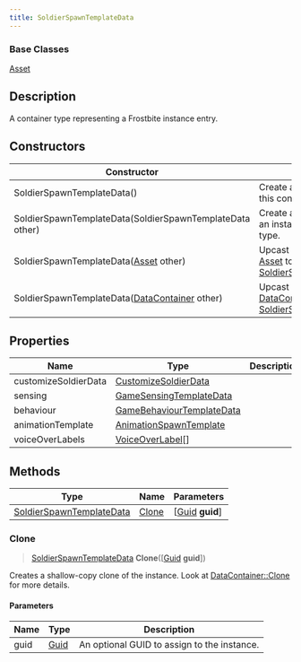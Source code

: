 ```yaml
---
title: SoldierSpawnTemplateData
---
```

### Base Classes

[Asset](Asset)

## Description

A container type representing a Frostbite instance entry.

## Constructors

| Constructor                                                                         | Description                                                                                                                             |
| ----------------------------------------------------------------------------------- | --------------------------------------------------------------------------------------------------------------------------------------- |
| SoldierSpawnTemplateData()                                                          | Create a new instance of this container type.                                                                                           |
| SoldierSpawnTemplateData(SoldierSpawnTemplateData other)                            | Create a reference copy of an instance of the same type.                                                                                |
| SoldierSpawnTemplateData([Asset](Asset) other)                                      | Upcast an instance of type [Asset](Asset) to [SoldierSpawnTemplateData](SoldierSpawnTemplateData).                                      |
| SoldierSpawnTemplateData([DataContainer](/vext/ref/shared/class/datacontainer) other) | Upcast an instance of type [DataContainer](/vext/ref/shared/class/datacontainer) to [SoldierSpawnTemplateData](SoldierSpawnTemplateData). |

## Properties

| Name                 | Type                                                   | Description |
| -------------------- | ------------------------------------------------------ | ----------- |
| customizeSoldierData | [CustomizeSoldierData](CustomizeSoldierData)           |             |
| sensing              | [GameSensingTemplateData](GameSensingTemplateData)     |             |
| behaviour            | [GameBehaviourTemplateData](GameBehaviourTemplateData) |             |
| animationTemplate    | [AnimationSpawnTemplate](AnimationSpawnTemplate)       |             |
| voiceOverLabels      | [VoiceOverLabel](VoiceOverLabel)\[\]                   |             |

## Methods

| Type                                                 | Name            | Parameters                                     |
| ---------------------------------------------------- | --------------- | ---------------------------------------------- |
| [SoldierSpawnTemplateData](SoldierSpawnTemplateData) | [Clone](#clone) | \[[Guid](/vext/ref/shared/class/guid) **guid**\] |

### Clone

> [SoldierSpawnTemplateData](SoldierSpawnTemplateData) **Clone**(\[[Guid](/vext/ref/shared/class/guid) **guid**\])

Creates a shallow-copy clone of the instance. Look at [DataContainer::Clone](/vext/ref/shared/class/datacontainer#clone) for more details.

#### Parameters

| Name | Type         | Description                                 |
| ---- | ------------ | ------------------------------------------- |
| guid | [Guid](Guid) | An optional GUID to assign to the instance. |
